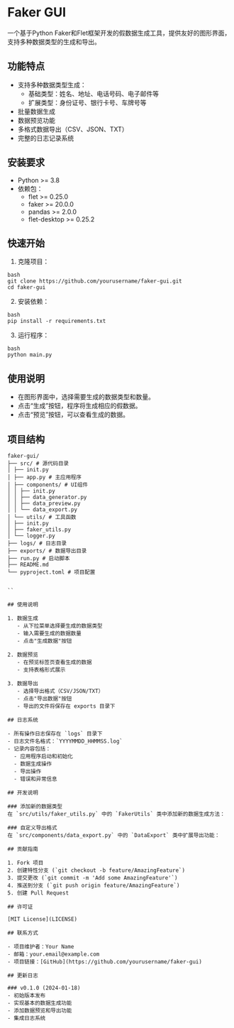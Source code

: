 # Faker GUI

一个基于Python Faker和Flet框架开发的假数据生成工具，提供友好的图形界面，支持多种数据类型的生成和导出。

## 功能特点

- 支持多种数据类型生成：
  - 基础类型：姓名、地址、电话号码、电子邮件等
  - 扩展类型：身份证号、银行卡号、车牌号等
- 批量数据生成
- 数据预览功能
- 多格式数据导出（CSV、JSON、TXT）
- 完整的日志记录系统

## 安装要求

- Python >= 3.8
- 依赖包：
  - flet >= 0.25.0
  - faker >= 20.0.0
  - pandas >= 2.0.0
  - flet-desktop >= 0.25.2

## 快速开始

1. 克隆项目：
```
bash
git clone https://github.com/yourusername/faker-gui.git
cd faker-gui
```
2. 安装依赖：
```
bash
pip install -r requirements.txt
```
3. 运行程序：
```
bash
python main.py
```

## 使用说明

- 在图形界面中，选择需要生成的数据类型和数量。
- 点击“生成”按钮，程序将生成相应的假数据。
- 点击“预览”按钮，可以查看生成的数据。
## 项目结构
```
faker-gui/
├── src/ # 源代码目录
│ ├── init.py
│ ├── app.py # 主应用程序
│ ├── components/ # UI组件
│ │ ├── init.py
│ │ ├── data_generator.py
│ │ ├── data_preview.py
│ │ └── data_export.py
│ └── utils/ # 工具函数
│ ├── init.py
│ ├── faker_utils.py
│ └── logger.py
├── logs/ # 日志目录
├── exports/ # 数据导出目录
├── run.py # 启动脚本
├── README.md
└── pyproject.toml # 项目配置


``

## 使用说明

1. 数据生成
   - 从下拉菜单选择要生成的数据类型
   - 输入需要生成的数据数量
   - 点击"生成数据"按钮

2. 数据预览
   - 在预览标签页查看生成的数据
   - 支持表格形式展示

3. 数据导出
   - 选择导出格式（CSV/JSON/TXT）
   - 点击"导出数据"按钮
   - 导出的文件将保存在 exports 目录下

## 日志系统

- 所有操作日志保存在 `logs` 目录下
- 日志文件名格式：`YYYYMMDD_HHMMSS.log`
- 记录内容包括：
  - 应用程序启动和初始化
  - 数据生成操作
  - 导出操作
  - 错误和异常信息

## 开发说明

### 添加新的数据类型
在 `src/utils/faker_utils.py` 中的 `FakerUtils` 类中添加新的数据生成方法：

### 自定义导出格式
在 `src/components/data_export.py` 中的 `DataExport` 类中扩展导出功能：

## 贡献指南

1. Fork 项目
2. 创建特性分支 (`git checkout -b feature/AmazingFeature`)
3. 提交更改 (`git commit -m 'Add some AmazingFeature'`)
4. 推送到分支 (`git push origin feature/AmazingFeature`)
5. 创建 Pull Request

## 许可证

[MIT License](LICENSE)

## 联系方式

- 项目维护者：Your Name
- 邮箱：your.email@example.com
- 项目链接：[GitHub](https://github.com/yourusername/faker-gui)

## 更新日志

### v0.1.0 (2024-01-18)
- 初始版本发布
- 实现基本的数据生成功能
- 添加数据预览和导出功能
- 集成日志系统